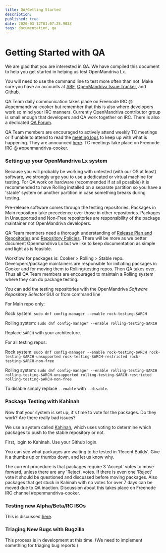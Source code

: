 ```yaml
---
title: QA/Getting Started
description: 
published: true
date: 2020-03-12T01:07:25.903Z
tags: documentation, qa
---
```


# Getting Started with QA
We are glad that you are interested in QA.
We have compiled this document to help you get started in helping us test OpenMandriva Lx.

You will need to use the command line to test more often than not. Make sure you have an accounts at [ABF](https://abf.openmandriva.org/), [OpenMandriva Issue Tracker](https://issues.openmandriva.org/), and [Github](https://github.com/OpenMandrivaAssociation).

QA Team daily communication takes place on Freenode IRC @ #openmandriva-cooker but remember that this is also where developers work so mind your IRC manners. Currently OpenMandriva contributor group is small enough that developers and QA work together on IRC. There is also a dedicated [QA Forum](https://forum.openmandriva.org/c/en/qa).

QA Team members are encouraged to actively attend weekly TC meetings or if unable to attend to read the [meeting logs](https://chwido.openmandriva.org/meetings/%23openmandriva-cooker/) to keep up with what is happening. They are announced [here](https://forum.openmandriva.org/t/2735).
TC meetings take place on Freenode IRC @ #openmandriva-cooker.

### Setting up your OpenMandriva Lx system
Because you will probably be working with untested (with our OS at least) software, we strongly urge you to use a dedicated or virtual machine for testing. For QA work on hardware (recommended if at all possible) it is recommended to have Rolling installed on a separate partition so you have a 'stable' system on another partition in case something breaks during testing.

Pre-release software comes through the testing repositories. Packages in Main repository take precedence over those in other repositories. Packages in Unsupported and Non-Free repositories are responsibility of the package maintainer not OpenMandriva developers.

QA-Team members need a thorough understanding of [Release Plan and Repositories](/doc/release-plan-and-repositories) and [Repository Policies](/dev/repository-policies). There will be more as we better document Openmandriva Lx but we like to keep documentation as simple and light as is feasible.

Workflow for packages is: Cooker > Rolling > Stable repo. Developers/package maintainers are responsible for initiating packages in Cooker and for moving them to Rolling/testing repos. Then QA takes over. Thus all QA Team members are encouraged to maintain a Rolling system where they can do package testing.

You can add the testing repositories with the OpenMandriva *Software Repository Selector* GUI or from command line

For Main repo only:

Rock system:
`sudo dnf config-manager --enable rock-testing-$ARCH`

Rolling system:
`sudo dnf config-manager --enable rolling-testing-$ARCH`

Replace `$ARCH` with your architecture.

For all testing repos:

Rock system:
`sudo dnf config-manager --enable rock-testing-$ARCH rock-testing-$ARCH-unsupported rock-testing-$ARCH-restricted rock-testing-$ARCH-non-free`

Rolling system:
`sudo dnf config-manager --enable rolling-testing-$ARCH rolling-testing-$ARCH-unsupported rolling-testing-$ARCH-restricted rolling-testing-$ARCH-non-free`

To disable simply replace `--enable` with `--disable`.

### Package Testing with Kahinah
Now that your system is set up, it's time to vote for the packages. Do they work? Are there really bad issues?

We use a system called [Kahinah](https://kahinah.rxu.tech/), which uses voting to determine which packages to push to the stable repository or not.

First, login to Kahinah. Use your Github login.

You can see what packages are waiting to be tested in 'Recent Builds'. Give it a thumbs up or thumbs down, and let us know why.

The current procedure is that packages require 3 'Accept' votes to move forward, unless there are any 'Reject' votes. If there is even one 'Reject' vote it should be questioned and discussed before moving packages. Also packages that get stuck in Kahinah with no votes for over 7 days can be moved due to QA inaction. Discussion about this takes place on Freenode IRC channel #openmandriva-cooker.

### Testing new Alpha/Beta/RC ISOs
This is discussed [here](/dev/release-qa).

### Triaging New Bugs with Bugzilla
This process is in development at this time. (We need to implement something for triaging bug reports.) 